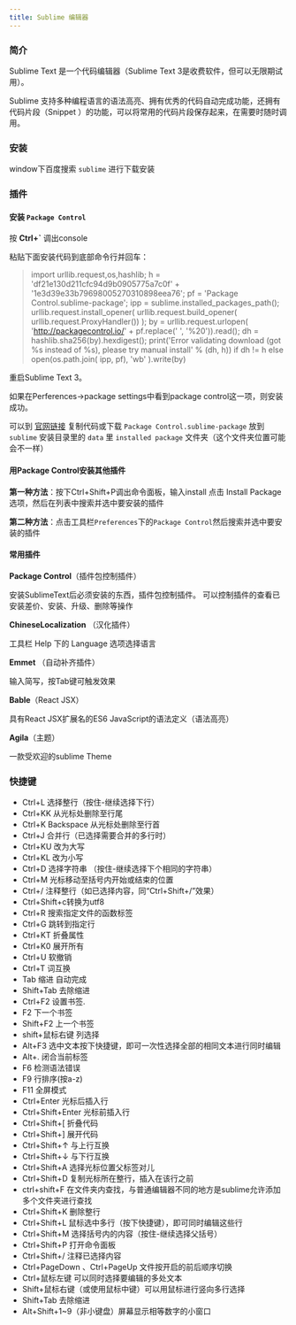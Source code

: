 ```yaml
---
title: Sublime 编辑器
---
```


### 简介

Sublime Text 是一个代码编辑器（Sublime Text 3是收费软件，但可以无限期试用）。

Sublime 支持多种编程语言的语法高亮、拥有优秀的代码自动完成功能，还拥有代码片段（Snippet
）的功能，可以将常用的代码片段保存起来，在需要时随时调用。

### 安装

window下百度搜索 `sublime` 进行下载安装

### 插件

#### 安装 `Package Control` 

按 **Ctrl+`** 调出console

粘贴下面安装代码到底部命令行并回车：

> import urllib.request,os,hashlib; h = 'df21e130d211cfc94d9b0905775a7c0f' + '1e3d39e33b79698005270310898eea76'; pf = 'Package Control.sublime-package'; ipp = sublime.installed_packages_path(); urllib.request.install_opener( urllib.request.build_opener( urllib.request.ProxyHandler()) ); by = urllib.request.urlopen( 'http://packagecontrol.io/' + pf.replace(' ', '%20')).read(); dh = hashlib.sha256(by).hexdigest(); print('Error validating download (got %s instead of %s), please try manual install' % (dh, h)) if dh != h else open(os.path.join( ipp, pf), 'wb' ).write(by)

重启Sublime Text 3。

如果在Perferences->package settings中看到package control这一项，则安装成功。

可以到 [官网链接](https://packagecontrol.io/) 复制代码或下载 
`Package Control.sublime-package` 
放到 `sublime` 安装目录里的 `data` 里 `installed package` 文件夹（这个文件夹位置可能会不一样）

#### 用Package Control安装其他插件

**第一种方法**：按下Ctrl+Shift+P调出命令面板，输入install 点击 Install Package 选项，然后在列表中搜索并选中要安装的插件

**第二种方法**：点击工具栏`Preferences`下的`Package Control`然后搜索并选中要安装的插件

#### 常用插件

**Package Control**（插件包控制插件）

安装SublimeText后必须安装的东西，插件包控制插件。
可以控制插件的查看已安装差价、安装、升级、删除等操作

**ChineseLocalization** （汉化插件）

工具栏 Help 下的 Language 选项选择语言

**Emmet** （自动补齐插件）

输入简写，按Tab键可触发效果

**Bable**（React JSX）

具有React JSX扩展名的ES6 JavaScript的语法定义（语法高亮）

**Agila**（主题）

一款受欢迎的sublime Theme

### 快捷键

 - Ctrl+L 选择整行（按住-继续选择下行）
 - Ctrl+KK 从光标处删除至行尾
 - Ctrl+K Backspace 从光标处删除至行首
 - Ctrl+J 合并行（已选择需要合并的多行时）
 - Ctrl+KU 改为大写
 - Ctrl+KL 改为小写
 - Ctrl+D 选择字符串 （按住-继续选择下个相同的字符串）
 - Ctrl+M 光标移动至括号内开始或结束的位置
 - Ctrl+/ 注释整行（如已选择内容，同“Ctrl+Shift+/”效果）
 - Ctrl+Shift+c转换为utf8
 - Ctrl+R 搜索指定文件的函数标签
 - Ctrl+G 跳转到指定行
 - Ctrl+KT 折叠属性
 - Ctrl+K0 展开所有
 - Ctrl+U 软撤销
 - Ctrl+T 词互换
 - Tab 缩进 自动完成
 - Shift+Tab 去除缩进
 - Ctrl+F2 设置书签.
 - F2 下一个书签
 - Shift+F2 上一个书签
 - shift+鼠标右键 列选择
 - Alt+F3 选中文本按下快捷键，即可一次性选择全部的相同文本进行同时编辑
 - Alt+. 闭合当前标签
 - F6 检测语法错误
 - F9 行排序(按a-z)
 - F11 全屏模式
 - Ctrl+Enter 光标后插入行
 - Ctrl+Shift+Enter 光标前插入行
 - Ctrl+Shift+[ 折叠代码
 - Ctrl+Shift+] 展开代码
 - Ctrl+Shift+↑ 与上行互换
 - Ctrl+Shift+↓ 与下行互换
 - Ctrl+Shift+A 选择光标位置父标签对儿
 - Ctrl+Shift+D 复制光标所在整行，插入在该行之前
 - ctrl+shift+F 在文件夹内查找，与普通编辑器不同的地方是sublime允许添加多个文件夹进行查找
 - Ctrl+Shift+K 删除整行
 - Ctrl+Shift+L 鼠标选中多行（按下快捷键），即可同时编辑这些行
 - Ctrl+Shift+M 选择括号内的内容（按住-继续选择父括号）
 - Ctrl+Shift+P 打开命令面板
 - Ctrl+Shift+/ 注释已选择内容
 - Ctrl+PageDown 、Ctrl+PageUp 文件按开启的前后顺序切换
 - Ctrl+鼠标左键 可以同时选择要编辑的多处文本
 - Shift+鼠标右键（或使用鼠标中键）可以用鼠标进行竖向多行选择
 - Shift+Tab 去除缩进
 - Alt+Shift+1~9（非小键盘）屏幕显示相等数字的小窗口